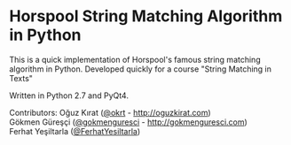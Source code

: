# Horspool String Matching Algorithm in Python
This is a quick implementation of Horspool's famous string matching algorithm in Python.
Developed quickly for a course "String Matching in Texts"

Written in Python 2.7 and PyQt4. 

Contributors:
Oğuz Kırat (<a href="http://github.com/okrt">@okrt</a> - http://oguzkirat.com) <br>
Gökmen Güreşçi (<a href="http://github.com/gokmenguresci">@gokmenguresci</a> - http://gokmenguresci.com)<br>
Ferhat Yeşiltarla (<a href="https://github.com/FerhatYesiltarla">@FerhatYesiltarla</a>)<br>
